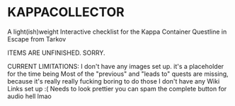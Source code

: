 # KAPPACOLLECTOR
A light(ish)weight Interactive checklist for the Kappa Container Questline in Escape from Tarkov

ITEMS ARE UNFINISHED. SORRY.

CURRENT LIMITATIONS:
I don't have any images set up. it's a placeholder for the time being
Most of the "previous" and "leads to" quests are missing, because it's really really fucking boring to do those
I don't have any Wiki Links set up :(
Needs to look prettier
you can spam the complete button for audio hell lmao
